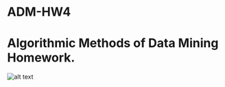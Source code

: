 # ADM-HW4

# Algorithmic Methods of Data Mining Homework.

![alt text](https://photos1.blogger.com/blogger/1244/4149/1600/ML_1col_202.2.jpg "Sapienza Università di Roma")




